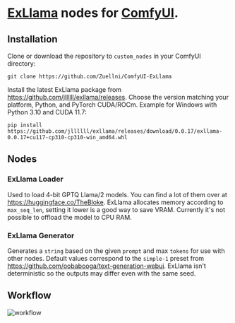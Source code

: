 # [ExLlama](https://github.com/turboderp/exllama) nodes for [ComfyUI](https://github.com/comfyanonymous/ComfyUI).

## Installation
Clone or download the repository to `custom_nodes` in your ComfyUI directory:
```
git clone https://github.com/Zuellni/ComfyUI-ExLlama
```

Install the latest ExLlama package from https://github.com/jllllll/exllama/releases. Choose the version matching your platform, Python, and PyTorch CUDA/ROCm. Example for Windows with Python 3.10 and CUDA 11.7:
```
pip install https://github.com/jllllll/exllama/releases/download/0.0.17/exllama-0.0.17+cu117-cp310-cp310-win_amd64.whl
```

## Nodes
### ExLlama Loader
Used to load 4-bit GPTQ Llama/2 models. You can find a lot of them over at https://huggingface.co/TheBloke. ExLlama allocates memory according to `max_seq_len`, setting it lower is a good way to save VRAM. Currently it's not possible to offload the model to CPU RAM.

### ExLlama Generator
Generates a `string` based on the given `prompt` and max `tokens` for use with other nodes. Default values correspond to the `simple-1` preset from https://github.com/oobabooga/text-generation-webui. ExLlama isn't deterministic so the outputs may differ even with the same seed.

## Workflow
![workflow](https://github.com/Zuellni/ComfyUI-ExLlama/assets/123005779/005df502-9986-444c-b736-448b305e329c)

